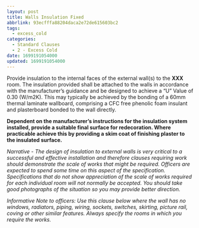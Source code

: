 ```yaml
---
layout: post
title: Walls Insulation Fixed
abbrlink: 93ecfffa88204daca2e72de615603bc2
tags:
  - excess_cold
categories:
  - Standard Clauses
  - 2 - Excess Cold
date: 1699191054000
updated: 1699191054000
---
```


Provide insulation to the internal faces of the external wall(s) to the **XXX** room. The insulation provided shall be attached to the walls in accordance with the manufacturer’s guidance and be designed to achieve a “U” Value of 0.30 (W/m2K). This may typically be achieved by the bonding of a 60mm thermal laminate wallboard, comprising a CFC free phenolic foam insulant and plasterboard bonded to the wall directly.

**Dependent on the manufacturer’s instructions for the insulation system installed, provide a suitable final surface for redecoration. Where practicable achieve this by providing a skim coat of finishing plaster to the insulated surface.**

*Narrative - The design of insulation to external walls is very critical to a successful and effective installation and therefore clauses requiring work should demonstrate the scale of works that might be required. Officers are expected to spend some time on this aspect of the specification. Specifications that do not show appreciation of the scale of works required for each individual room will not normally be accepted. You should take good photographs of the situation so you may provide better direction.*

*Informative Note to officers: Use this clause below where the wall has no windows, radiators, piping, wiring, sockets, switches, skirting, picture rail, coving or other similar features. Always specify the rooms in which you require the works.*

